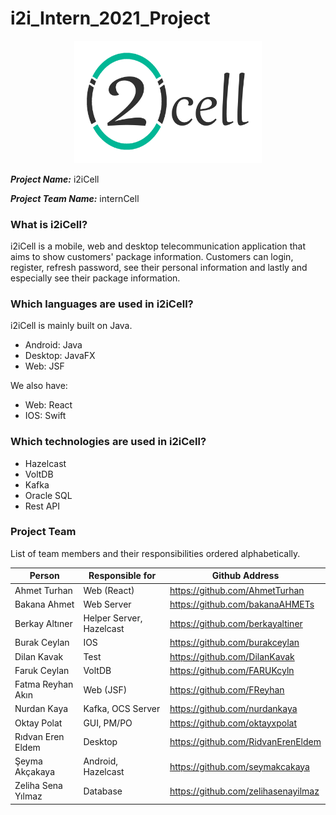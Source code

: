 # i2i_Intern_2021_Project
<p align="center">
<img src="/GUI/i2iCellLogo.png" width="300">
 </p>
 
***Project Name:*** i2iCell

***Project Team Name:*** internCell

### What is i2iCell?
i2iCell is a mobile, web and desktop telecommunication application that aims to show customers' package information. Customers can login, register, refresh password, see their personal information and lastly and especially see their package information.

### Which languages are used in i2iCell?
i2iCell is mainly built on Java.

  * Android: Java
  * Desktop: JavaFX
  * Web: JSF

We also have:

* Web: React
* IOS: Swift

### Which technologies are used in i2iCell?

* Hazelcast
* VoltDB
* Kafka
* Oracle SQL
* Rest API

### Project Team

List of team members and their responsibilities ordered alphabetically.

| Person             | Responsible for       | Github Address                      |
| ------------------ | --------------------- | ----------------------------------- |
| Ahmet Turhan       | Web (React)           | https://github.com/AhmetTurhan      |
| Bakana Ahmet         | Web Server            | https://github.com/bakanaAHMETs     |
| Berkay Altıner     | Helper Server, Hazelcast         | https://github.com/berkayaltiner    |
| Burak Ceylan       | IOS                   | https://github.com/burakceylan     |
| Dilan Kavak        | Test                  | https://github.com/DilanKavak       |
| Faruk Ceylan       | VoltDB                | https://github.com/FARUKcyln        |
| Fatma Reyhan Akın  | Web (JSF)             | https://github.com/FReyhan          |
| Nurdan Kaya        | Kafka, OCS Server | https://github.com/nurdankaya       |
| Oktay Polat        | GUI, PM/PO            | https://github.com/oktayxpolat      |
| Rıdvan Eren Eldem  | Desktop               | https://github.com/RidvanErenEldem  |
| Şeyma Akçakaya     | Android, Hazelcast        | https://github.com/seymakcakaya     |
| Zeliha Sena Yılmaz | Database              | https://github.com/zelihasenayilmaz |
